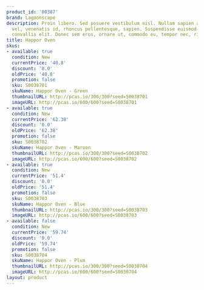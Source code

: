 ```yaml
---
product_id: '00387'
brand: Lagoonscape
description: Proin libero. Sed posuere vestibulum nisl. Nullam sapien augue, condimentum
  vel, venenatis id, rhoncus pellentesque, sapien. Suspendisse euismod. Proin faucibus
  convallis elit. Donec sem eros, ornare ut, commodo eu, tempor nec, risus.
title: Happor Oven
skus:
- available: true
  condition: New
  currentPrice: '40.8'
  discount: '0.0'
  oldPrice: '40.8'
  promotion: false
  sku: S0038701
  skuName: Happor Oven - Green
  thumbnailURL: http://pcas.io/300/300?seed=S0038701
  imageURL: http://pcas.io/600/600?seed=S0038701
- available: true
  condition: New
  currentPrice: '62.38'
  discount: '0.0'
  oldPrice: '62.38'
  promotion: false
  sku: S0038702
  skuName: Happor Oven - Maroon
  thumbnailURL: http://pcas.io/300/300?seed=S0038702
  imageURL: http://pcas.io/600/600?seed=S0038702
- available: true
  condition: New
  currentPrice: '51.4'
  discount: '0.0'
  oldPrice: '51.4'
  promotion: false
  sku: S0038703
  skuName: Happor Oven - Blue
  thumbnailURL: http://pcas.io/300/300?seed=S0038703
  imageURL: http://pcas.io/600/600?seed=S0038703
- available: false
  condition: New
  currentPrice: '59.74'
  discount: '0.0'
  oldPrice: '59.74'
  promotion: false
  sku: S0038704
  skuName: Happor Oven - Plum
  thumbnailURL: http://pcas.io/300/300?seed=S0038704
  imageURL: http://pcas.io/600/600?seed=S0038704
layout: product
---
```

